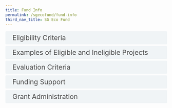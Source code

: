 ```yaml
---
title: Fund Info
permalink: /sgecofund/fund-info
third_nav_title: SG Eco Fund
---
```


<style>

input {
	display: none;
}
label {
	display: block;
	padding: 8px 22px;
	margin: 0 0 5px 0;
	cursor: pointor;
	background: #F0F4F6;
	border-radius: 3px;
	color: #484848;
	transition: ease .5s;
	font-size: 1.5em;
}

label:hover {
	background: #4a96b0;
	color: #FFF;
}

.accordion-content {
	/* background: #E2E5F6; */
	padding: 10px 0px 30px 30px;
	/* border: 1px solid #484848; */
	margin: 0 0 1px 0;
	border-radius: 3px;
}

input + label + .accordion-content {
	display: none;
}

input:checked + label + .accordion-content {
	display: none;
}

input:checked + label + .accordion-content {
	display: block;
}

</style>


<div>
	<input type="checkbox" id="eligible"  /><label for="eligible">Eligibility Criteria</label>
	<div class="accordion-content">
        <p>The SG Eco Fund is open to the following applicants:</p>
            <ul>
            <li>Individuals: Must be a Singapore Citizen or Permanent Resident, above 18 years old, and residing in Singapore;</li>
            <li>Groups of Individuals: All individuals must be above 18 years old and residing in Singapore, and the group must have at least one Singapore Citizen or Permanent Resident;</li>
            <li>Organisations: Singapore-registered organisations, including companies, charities, government and non-government organisations</li>
            </ul>
        <p>Projects must:</p>
            <ul>
            <li>Improve the environment or advance environmental sustainability in Singapore;</li>
            <li>Engage and/or involve the community; and</li>
            <li>Not have obtained funding from other government sources.</li></ul>
        <p>Projects should address at least one area of environmental sustainability, including but not limited to the following: climate change; energy; waste; water; food; nature and biodiversity; environmental pollution; or environmental public health.</p>
    </div>
</div>

<div>
	<input type="checkbox" id="examples"  /><label for="examples">Examples of Eligible and Ineligible Projects</label>
	<div class="accordion-content">
        <table>
        <thead>
        <tr>
            <th>&nbsp;&nbsp;&nbsp;<br>Eligibility Criteria&nbsp;&nbsp;&nbsp;</th>
            <th>&nbsp;&nbsp;&nbsp;<br>Examples (does not meet criteria)&nbsp;&nbsp;&nbsp;</th>
            <th>&nbsp;&nbsp;&nbsp;<br>Examples (meets criteria)<br>&nbsp;&nbsp;&nbsp;<br> &nbsp;&nbsp;&nbsp;</th>
        </tr>
        </thead>
        <tbody>
        <tr>
            <td>1) Project must improve the environment or advance environmental sustainability in Singapore</td>
            <td>- Conduct nature walks without educating participants or involving them in environmental action<br>- Provide fresh produce to low-income households without any engagement on the environmental impact of food</td>
            <td rowspan="2">- Implement a programme that mobilises residents to reduce/recycle/upcycle household waste<br>- Organise an event for the community to plant native plants<br>- Implement innovative green technologies in public spaces for the community to learn, use and take action</td>
        </tr>
        <tr>
            <td>2) Project must engage and/or involve the community</td>
            <td>- Install equipment such as solar panels or food waste digesters, without a plan for the community to participate<br>- Sell eco-friendly products and services to potential customers</td>
        </tr>
        <tr>
            <td>3) Project must not have obtained funding from other government sources</td>
            <td>- Obtained additional funding for the same project from government agencies</td>
            <td>- Obtained additional funding for the same project from private sector or NGOs</td>
        </tr>
        </tbody>
        </table>
	<div>
	<br><h5>For a list of SG Eco Fund’s supported projects, click <a href="/files/sgecofund/SGEF-GC1-and-GC2-awarded-projects-12.4.2022.pdf"><b>here</b></a>.</h5>
	</div>
	</div>
</div>


<div>
	<input type="checkbox" id="eval"  /><label for="eval">Evaluation Criteria</label>
	<div class="accordion-content">
        <p>Eligible applications will be assessed against the following criteria:</p>
        <p>1) Implementation and Innovation</p>
        <ul>
        <li>Applicant has the appropriate knowledge and skills to implement the project</li>
        <li>Applicant has a clear and feasible implementation plan</li>
        <li>Applicant adopts an innovative approach</li>
        </ul>
        <p>2) Environmental Benefit</p>
        <ul>
        <li>Project produces tangible environmental outcomes</li>
        <li>Project has measurable environmental targets</li>
        <li>Project results in sustained environmental benefit</li>
        </ul>
        <p>3) Community Engagement</p>
        <ul>
        <li>Project involves partnerships and community action</li>
        <li>Project has measurable community engagement targets</li>
        <li>Project generates resources that the public can tap on to advance environmental sustainability</li>
        </ul>
	<p>4) Cost Effectiveness</p>
        <ul>
        <li>Project costs items are reasonable</li>
        <li>Project budget is commensurate with the level of impact achieved through the project</li>
        </ul>
	</div>
</div>


<div>
	<input type="checkbox" id="funding"  /><label for="funding">Funding Support</label>
	<div class="accordion-content">
        <p>The SG Eco Fund works on a co-funding basis. If the application is approved, the applicant may receive funding of <b>up to 80% of the supportable cost items</b>, subject to a maximum of S$1 million. Funding will be provided on a <b>reimbursement basis</b> for no more than three years from the Project start date. Only expenses incurred after the agreed Project start date in the Letter of Offer can be reimbursed.</p>
        <p>The SG Eco Fund supports the following cost items:</p>
            <ul>
            <li>Professional services (e.g. events management, workshop facilitation, behavioural study, audit);</li>
            <li>Venue rental;</li>
            <li>Educational materials (e.g. brochures, publications, books, etc);</li>
            <li>Marketing and publicity (e.g. production of posters, EDMs, photography, etc);</li>
            <li>Logistics and transportation; and</li>
            <li>Equipment and tools necessary for project implementation.</li>
            </ul>
        <p>The SG Eco Fund <b>does not</b> support the following cost items:</p>
            <ul>
            <li>Overhead costs (e.g. manpower, payment to team members, office space rental, production space rental, land rental, utilities);</li>
            <li>International shipping fees, vehicle fuel, and long-term vehicle rental;</li>
            <li>Construction costs for buildings and enclosed structures;</li>
            <li>Food and beverage;</li>
            <li>Gifts and prizes (e.g. tokens of appreciation, cash prizes, vouchers, medals);</li>
            <li>Overseas or foreign visitor&#39;s expenses and fees (e.g. air ticket, accommodation);</li>
            <li>Media space rental (e.g. newspaper, TV, radio, MRT and bus advertisements, etc);</li>
            <li>Goods and Services Tax (GST).</li>
            </ul>
	</div>
</div>

<div>
	<input type="checkbox" id="grant-admin"  /><label for="grant-admin">Grant Administration</label>
	<div class="accordion-content">
        <p>Reimbursement for project costs will only take place after each project milestone and its associated deliverables are met. These milestones will be set and agreed upon by both grantee and the Trust before the commencement of the project.</p>
        <p>Upon achieving each project milestone, grantees are required to submit the following documents:</p>
            <ul>
            <li>Project progress and/or completion reports.</li>
            <li>Soft copies of original receipts, invoices, and/or payment records.</li>
            <li>For projects with approved funding quantum of more than S$30,000 – A report of factual findings on their claims, prepared by an external auditor. The cost of engaging the auditor should be included in the project budget submitted with the application.</li>
            </ul>
        <p>The claim for the final reimbursement should be submitted within three months of the project completion date.<br><br>
	The grantee and the SG Eco Fund’s Board of Trustees will co-own all intellectual property rights (IPRs) arising from or created in relation to the Project. The SG Eco Fund retains the rights to utilise the IPRs for charitable purposes. 
</p>
	</div>
</div>

